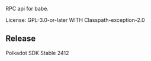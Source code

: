 RPC api for babe.

License: GPL-3.0-or-later WITH Classpath-exception-2.0


## Release

Polkadot SDK Stable 2412
